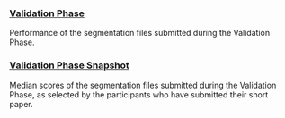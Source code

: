 <!-- markdownlint-disable-next-line first-line-h1 -->
<!-- ### [**Final Round**](#)
Performance of the final methods submitted in the Final Round (along with each team's writeup). -->

### [**Validation Phase**](#!Synapse:syn25829070/wiki/611106)

Performance of the segmentation files submitted during the Validation Phase.

### [**Validation Phase Snapshot**](#!Synapse:syn25829070/wiki/612607)

Median scores of the segmentation files submitted during the Validation Phase, as selected by the participants who have submitted their short paper.